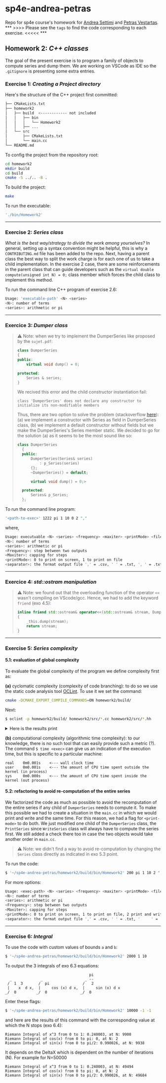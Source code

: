 
# sp4e-andrea-petras
Repo for sp4e course's homework for [Andrea Settimi](andrea.settimi@epfl.ch) and [Petras Vestartas](petras.vestartas@epfl.ch).
*** >>>> Please see the `tags` to find the code corresponding to each exercise. <<<<< ***

## Homework 2: *C++ classes*

The goal of the present exercise is to program a family of objects to compute series and dump them.
We are working on VSCode as IDE so the `.gitignore` is presenting some extra entries.

### Exercise 1: *Creating a Project directory*
Here's the structure of the C++ project first committed:
```bash
├── CMakeLists.txt
├── homework2
│   ├── build  <------------ not included
│   │   ├── bin
│   │   │   └── Homework2
│   │   ├── ...
│   └── src
│       ├── CMakeLists.txt
│       └── main.cc
└── README.md
```
To config the project from the repository root:
```bash
cd homework2
mkdir build
cd build
cmake -S ../.. -B .
```

To build the project:
```bash
make
```

To run the executable:
```bash
'./bin/Homework2'
```
---
### Exercise 2: *Series class*

*What is the best way/strategy to divide the work among yourselves?* In general, setting up a syntax convention might be helpful, this is why a `CONTRIBUTING.md` file has been added to the repo. Next, having a parent class the best way to split the work charge is for each one of us to take a child implementation. In the exercise 2 case, there are some reinforcements in the parent class that can guide developers such as the `virtual double compute(unsigned int N) = 0;` class member which forces the child class to implement this method.

To run the command line C++ program of exercise 2.6:
```bash
Usage: 'executable-path' <N> <series>
<N>: number of terms
<series>: arithmetic or pi
```

---
### Exercice 3: *Dumper class*

> ⚠️ Note: when we try to implement the DumperSeries like proposed by the `sujet.pdf`:
> ```cpp
> class DumperSeries
> {
> public:
>     virtual void dump() = 0;
> 
> protected:
>     Series & series;
> }
> ```
> We recived this error and the child constructor instantiation fail:
> ```
> class 'DumperSeries' does not declare any constructor to initialize its non-modifiable members
> ```
> Thus, there are two option to solve the problem (stackoverflow [here](https://stackoverflow.com/questions/15451840/why-cant-we-initialize-class-members-at-their-declaration)): (a) we implement a constructor with Series as field in DumperSeries class, (b) we implement a default constructor without fields but we make the DumperSeries's Series member static. We decided to go for the solution (a) as it seems to be the most sound like so:
> ```cpp
> class DumperSeries
>   {
>   public:
>       DumperSeries(Series& series)
>           : p_Series(series)
>       {};
>       ~DumperSeries() = default;
> 
>       virtual void dump() = 0;>
> 
>   protected:
>       Series& p_Series;
>   };
> ```

To run the command line program:
```bash
'<path-to-exec>' 1222 pi 1 10 0 2 ","
```
where,
```bash
Usage: executuable <N> <series> <frequency> <maxiter> <printMode> <fileformat>
<N>: number of terms
<series>: arithmetic or pi
<Frequency>: step between two outputs
<Maxiter>: capping for steps
<printMode>: 0 to print on screen, 1 to print on file
<separator>: the format output file ',' = .csv, ' ' = .txt, ', ' = .txt, '|' = .psv
```

---
### Exercice 4: *std::ostram manipulation*

> ⚠️ Note: we found out that the overloading function of the operator `<<` wasn't compiling on VScode/gcc. Hence, we had to add the keyword `friend` (exo 4.5):
> ```cpp
> inline friend std::ostream& operator<<(std::ostream& stream, DumperSeries& _this)
> {
>     _this.dump(stream);
>     return stream;
> }
> ```

---
### Exercise 5: *Series complexity*

#### 5.1: evaluation of global complexity

To evaluate the global complexity of the program we define complexity first as:

**(a)** cyclomatic complexity (complexity of code branching): to do so we use the static code analysis tool [OCLint](https://oclint.org/). To use it we set the command:
```bash
cmake -DCMAKE_EXPORT_COMPILE_COMMANDS=ON homework2/build/
```
Next:
```bash
$ oclint -p homework2/build/ homework2/src/*.cc homework2/src/*.hh
```
<details><summary>Here is the results print</summary>

```bash
Compiler Warnings:

/usr/lib/gcc/x86_64-linux-gnu/11/../../../../include/c++/11/bits/unique_ptr.h:85:2: delete called on 'SCPP::Series' that is abstract but has non-virtual destructor


OCLint Report

Summary: TotalFiles=11 FilesWithViolations=11 P1=0 P2=11 P3=23 

/home/as/sp4e-andrea-petras/homework2/src/compute_arithmetic.cc:6:39: short variable name [naming|P3] Length of variable name `N` is 1, which is shorter than the threshold of 3
/home/as/sp4e-andrea-petras/homework2/src/compute_pi.cc:6:31: short variable name [naming|P3] Length of variable name `N` is 1, which is shorter than the threshold of 3
/home/as/sp4e-andrea-petras/homework2/src/compute_pi.cc:8:9: short variable name [naming|P3] Length of variable name `pi` is 2, which is shorter than the threshold of 3
/home/as/sp4e-andrea-petras/homework2/src/main.cc:18:1: long line [size|P3] Line with 114 characters exceeds limit of 100
/home/as/sp4e-andrea-petras/homework2/src/main.cc:20:1: long line [size|P3] Line with 121 characters exceeds limit of 100
/home/as/sp4e-andrea-petras/homework2/src/main.cc:26:1: long line [size|P3] Line with 118 characters exceeds limit of 100
/home/as/sp4e-andrea-petras/homework2/src/main.cc:30:1: long line [size|P3] Line with 113 characters exceeds limit of 100
/home/as/sp4e-andrea-petras/homework2/src/main.cc:32:5: short variable name [naming|P3] Length of variable name `N` is 1, which is shorter than the threshold of 3
/home/as/sp4e-andrea-petras/homework2/src/main.cc:42:5: short variable name [naming|P3] Length of variable name `s` is 1, which is shorter than the threshold of 3
/home/as/sp4e-andrea-petras/homework2/src/main.cc:60:5: short variable name [naming|P3] Length of variable name `os` is 2, which is shorter than the threshold of 3
/home/as/sp4e-andrea-petras/homework2/src/main.cc:61:5: short variable name [naming|P3] Length of variable name `p` is 1, which is shorter than the threshold of 3
/home/as/sp4e-andrea-petras/homework2/src/main.cc:62:5: short variable name [naming|P3] Length of variable name `w` is 1, which is shorter than the threshold of 3
/home/as/sp4e-andrea-petras/homework2/src/main.cc:13:1: long method [size|P3] Method with 62 lines exceeds limit of 50
/home/as/sp4e-andrea-petras/homework2/src/main.cc:13:1: high ncss method [size|P2] Method of 37 non-commenting source statements exceeds limit of 30
/home/as/sp4e-andrea-petras/homework2/src/print_series.cc:10:28: short variable name [naming|P3] Length of variable name `os` is 2, which is shorter than the threshold of 3
/home/as/sp4e-andrea-petras/homework2/src/print_series.cc:10:5: avoid default arguments on virtual methods [design|P3] 
/home/as/sp4e-andrea-petras/homework2/src/write_series.cc:11:28: short variable name [naming|P3] Length of variable name `os` is 2, which is shorter than the threshold of 3
/home/as/sp4e-andrea-petras/homework2/src/compute_arithmetic.hh:6:5: destructor of virtual class [convention|P2] class ComputeArithmetic should have a virtual destructor ~ComputeArithmetic()
/home/as/sp4e-andrea-petras/homework2/src/compute_arithmetic.hh:12:24: short variable name [naming|P3] Length of variable name `N` is 1, which is shorter than the threshold of 3
/home/as/sp4e-andrea-petras/homework2/src/series.hh:7:5: base class destructor should be virtual or protected [convention|P2] ~Series() should be protected or virtual according to class ComputeArithmetic
/home/as/sp4e-andrea-petras/homework2/src/compute_pi.hh:6:5: destructor of virtual class [convention|P2] class ComputePi should have a virtual destructor ~ComputePi()
/home/as/sp4e-andrea-petras/homework2/src/compute_pi.hh:12:24: short variable name [naming|P3] Length of variable name `N` is 1, which is shorter than the threshold of 3
/home/as/sp4e-andrea-petras/homework2/src/series.hh:7:5: base class destructor should be virtual or protected [convention|P2] ~Series() should be protected or virtual according to class ComputePi
/home/as/sp4e-andrea-petras/homework2/src/dumper_series.hh:7:5: destructor of virtual class [convention|P2] class DumperSeries should have a virtual destructor ~DumperSeries()
/home/as/sp4e-andrea-petras/homework2/src/dumper_series.hh:15:27: short variable name [naming|P3] Length of variable name `os` is 2, which is shorter than the threshold of 3
/home/as/sp4e-andrea-petras/homework2/src/print_series.hh:10:5: destructor of virtual class [convention|P2] class PrintSeries should have a virtual destructor ~PrintSeries()
/home/as/sp4e-andrea-petras/homework2/src/print_series.hh:20:27: short variable name [naming|P3] Length of variable name `os` is 2, which is shorter than the threshold of 3
/home/as/sp4e-andrea-petras/homework2/src/print_series.hh:20:9: avoid default arguments on virtual methods [design|P3] 
/home/as/sp4e-andrea-petras/homework2/src/dumper_series.hh:7:5: base class destructor should be virtual or protected [convention|P2] ~DumperSeries() should be protected or virtual according to class PrintSeries
/home/as/sp4e-andrea-petras/homework2/src/series.hh:7:5: destructor of virtual class [convention|P2] class Series should have a virtual destructor ~Series()
/home/as/sp4e-andrea-petras/homework2/src/series.hh:13:32: short variable name [naming|P3] Length of variable name `N` is 1, which is shorter than the threshold of 3
/home/as/sp4e-andrea-petras/homework2/src/write_series.hh:11:5: destructor of virtual class [convention|P2] class WriteSeries should have a virtual destructor ~WriteSeries()
/home/as/sp4e-andrea-petras/homework2/src/write_series.hh:21:27: short variable name [naming|P3] Length of variable name `os` is 2, which is shorter than the threshold of 3
/home/as/sp4e-andrea-petras/homework2/src/dumper_series.hh:7:5: base class destructor should be virtual or protected [convention|P2] ~DumperSeries() should be protected or virtual according to class WriteSeries

[OCLint (https://oclint.org) v22.02]

oclint: error: violations exceed threshold
P1=0[0] P2=11[10] P3=23[20] 
```
</details>

**(b)** computational complexity (algorithmic time complexity): to our knowledge, there is no such tool that can easily provide such a metric (?). The command `$ time <exec>` can give us an indication of the execution time, but this is specific to a particular machine:
```
real    0m0.001s    <--- wall clock time
user    0m0.001s    <--- the amount of CPU time spent outside the kernel (in process)
sys     0m0.000s    <--- the amount of CPU time spent inside the kernel (out process)
```

#### 5.2: refactoring to avoid re-computation of the entire series

We factorized the code as much as possible to avoid the recomputation of the entire series if any child of `DumperSeries` needs to compute it. To make this possible we had to create a situation in the `main.cc` in which we would print and write and the same time. For this reason, we had a flag for `<print-mode>` to do both. We just modified one child of the `DumperSeries` class, the `PrintSeries` since `WriteSeries` class will always have to compute the series first. We still added a check there too in case the two objects would take another order in `main.cc`.

> ⚠️ Note: we didn't find a way to avoid re-computation by changing the `Series` class directly as indicated in exo 5.3 point.

To run the code:
```bash
$ '~/sp4e-andrea-petras/homework2/build/bin/Homework2' 200 pi 1 10 2 ","
```
For more options:
```bash
Usage: <exec-path> <N> <series> <frequency> <maxiter> <printMode> <fileformat>
<N>: number of terms
<series>: arithmetic or pi
<Frequency>: step between two outputs
<Maxiter>: capping for steps
<printMode>: 0 to print on screen, 1 to print on file, 2 print and write on file
<separator>: the format output file ',' = .csv, ' ' = .txt, '     ' = .txt, '|' = .psv
```
---

### Exercise 6: *Integral*
To use the code with custom values of bounds `a` and `b`:
```bash
$ '~/sp4e-andrea-petras/homework2/build/bin/Homework2' 2000 1 10
```
To output the 3 integrals of exo 6.3 equations:

```
                                      pi            
  _             _                   _ --            
 /  1  3       /  pi               /   2            
 |    x  d x,  |     cos (x) d x,  |     sin (x) d x
_/  0         _/  0               _/  0             

```
Enter these flags:
```bash
$ '~/sp4e-andrea-petras/homework2/build/bin/Homework2' 10000 -1 -1
```
and here are the results of this command with the corresponding value at which the N stops (exo 6.4):
```
Riemann Integral of x^3 from 0 to 1: 0.240003, at N: 9900
Riemann Integral of cos(x) from 0 to pi: 0, at N: 2
Riemann Integral of sin(x) from 0 to pi/2: 0.990026, at N: 9938
```
It depends on the DeltaX which is dependent on the number of iterations (N). For example for N=50000
```
Riemann Integral of x^3 from 0 to 1: 0.240003, at N: 49494
Riemann Integral of cos(x) from 0 to pi: 0, at N: 2
Riemann Integral of sin(x) from 0 to pi/2: 0.990026, at N: 49684
```
